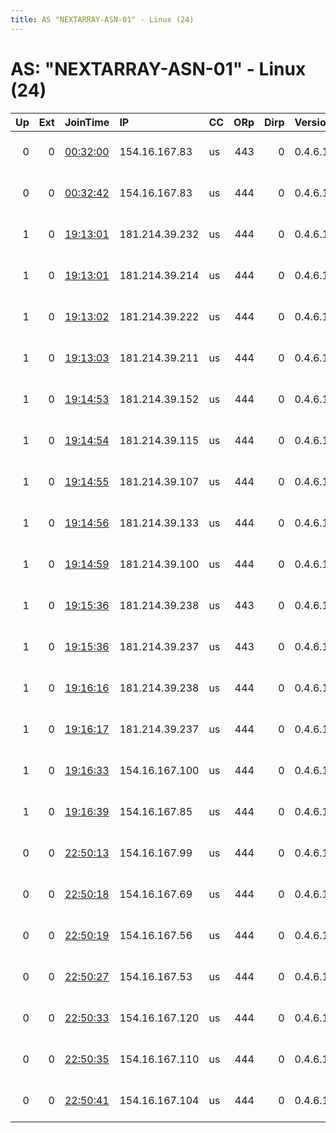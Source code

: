 ```yaml
---
title: AS "NEXTARRAY-ASN-01" - Linux (24)
---
```


# AS: "NEXTARRAY-ASN-01" - Linux (24)

|   Up |   Ext | JoinTime                                                                                              | IP             | CC   |   ORp |   Dirp | Version   | Contact                  | Nickname          |   eFamMembers |
|-----:|------:|:------------------------------------------------------------------------------------------------------|:---------------|:-----|------:|-------:|:----------|:-------------------------|:------------------|--------------:|
|    0 |     0 | [00:32:00](https://nusenu.github.io/OrNetStats/w/relay/636673525DC6B361A20481B8100D90FD304A650C.html) | 154.16.167.83  | us   |   443 |      0 | 0.4.6.10  | elephantor at protonmail | ElephantorUsLas43 |            37 |
|    0 |     0 | [00:32:42](https://nusenu.github.io/OrNetStats/w/relay/69FFB8FC23A67988FA56E0F29E97486CC42D8DE8.html) | 154.16.167.83  | us   |   444 |      0 | 0.4.6.10  | elephantor at protonmail | ElephantorUsLas44 |            37 |
|    1 |     0 | [19:13:01](https://nusenu.github.io/OrNetStats/w/relay/77F0654FD0D55E2224D78AD68F3EBC96E97961BB.html) | 181.214.39.232 | us   |   444 |      0 | 0.4.6.10  | elephantor at protonmail | ElephantorUsLas40 |            41 |
|    1 |     0 | [19:13:01](https://nusenu.github.io/OrNetStats/w/relay/BDDDFFD01A35D46EAE54CB59E59DF30702432BC2.html) | 181.214.39.214 | us   |   444 |      0 | 0.4.6.10  | elephantor at protonmail | ElephantorUsLas36 |            41 |
|    1 |     0 | [19:13:02](https://nusenu.github.io/OrNetStats/w/relay/EB6F01B308628F9AB02BC8BC3F0866A1E301F82A.html) | 181.214.39.222 | us   |   444 |      0 | 0.4.6.10  | elephantor at protonmail | ElephantorUsLas38 |            41 |
|    1 |     0 | [19:13:03](https://nusenu.github.io/OrNetStats/w/relay/05C0935EDCC195EB89FDB289FF6608CAFAED3A8E.html) | 181.214.39.211 | us   |   444 |      0 | 0.4.6.10  | elephantor at protonmail | ElephantorUsLas34 |            41 |
|    1 |     0 | [19:14:53](https://nusenu.github.io/OrNetStats/w/relay/E80F4DE66116A1C17AE7FA0FC8AA7E1781CCB29C.html) | 181.214.39.152 | us   |   444 |      0 | 0.4.6.10  | elephantor at protonmail | ElephantorUsLas32 |            41 |
|    1 |     0 | [19:14:54](https://nusenu.github.io/OrNetStats/w/relay/FDFAA4681BD1FC78C397CFDEEE7DFA1D5BC4ED46.html) | 181.214.39.115 | us   |   444 |      0 | 0.4.6.10  | elephantor at protonmail | ElephantorUsLas28 |            41 |
|    1 |     0 | [19:14:55](https://nusenu.github.io/OrNetStats/w/relay/CA582D687A928AC60ABBC5C5BA95A47AF74569EC.html) | 181.214.39.107 | us   |   444 |      0 | 0.4.6.10  | elephantor at protonmail | ElephantorUsLas26 |            41 |
|    1 |     0 | [19:14:56](https://nusenu.github.io/OrNetStats/w/relay/20BBE05FB95EFC068AF0F7073C7AAF506DD6EFAC.html) | 181.214.39.133 | us   |   444 |      0 | 0.4.6.10  | elephantor at protonmail | ElephantorUsLas30 |            41 |
|    1 |     0 | [19:14:59](https://nusenu.github.io/OrNetStats/w/relay/9F99431ACF942B5138C3B11CB0793DF2AED59EE6.html) | 181.214.39.100 | us   |   444 |      0 | 0.4.6.10  | elephantor at protonmail | ElephantorUsLas24 |            41 |
|    1 |     0 | [19:15:36](https://nusenu.github.io/OrNetStats/w/relay/55658F16B453ADFCF0D4FF4C916CFBC29B771F68.html) | 181.214.39.238 | us   |   443 |      0 | 0.4.6.10  | elephantor at protonmail | ElephantorUsLas47 |            28 |
|    1 |     0 | [19:15:36](https://nusenu.github.io/OrNetStats/w/relay/9D4E6E82B204A6E95C46E14AF394BE226298248F.html) | 181.214.39.237 | us   |   443 |      0 | 0.4.6.10  | elephantor at protonmail | ElephantorUsLas45 |            28 |
|    1 |     0 | [19:16:16](https://nusenu.github.io/OrNetStats/w/relay/6301E7FDBA5E11BCF56AA7474EC3BBCC7C3004A6.html) | 181.214.39.238 | us   |   444 |      0 | 0.4.6.10  | elephantor at protonmail | ElephantorUsLas48 |            28 |
|    1 |     0 | [19:16:17](https://nusenu.github.io/OrNetStats/w/relay/58F76D7D0034EAD1F861D2EC6B8114E26D4457E1.html) | 181.214.39.237 | us   |   444 |      0 | 0.4.6.10  | elephantor at protonmail | ElephantorUsLas46 |            28 |
|    1 |     0 | [19:16:33](https://nusenu.github.io/OrNetStats/w/relay/C1EC68E76FA1EC36FC6B4C79947BA668A3E2BB33.html) | 154.16.167.100 | us   |   444 |      0 | 0.4.6.10  | elephantor at protonmail | ElephantorUsLas2  |            41 |
|    1 |     0 | [19:16:39](https://nusenu.github.io/OrNetStats/w/relay/BA6FD1D1C072A2D1F3268C1D9A430CEB6F67CA5D.html) | 154.16.167.85  | us   |   444 |      0 | 0.4.6.10  | elephantor at protonmail | ElephantorUsLas20 |            41 |
|    0 |     0 | [22:50:13](https://nusenu.github.io/OrNetStats/w/relay/57758F07EF05CE26A7D456675A5512CD4D732130.html) | 154.16.167.99  | us   |   444 |      0 | 0.4.6.10  | elephantor at protonmail | ElephantorUsLas22 |             1 |
|    0 |     0 | [22:50:18](https://nusenu.github.io/OrNetStats/w/relay/8EA038C28BF368731BD24F5D882F0E97476B5EB0.html) | 154.16.167.69  | us   |   444 |      0 | 0.4.6.10  | elephantor at protonmail | ElephantorUsLas18 |             1 |
|    0 |     0 | [22:50:19](https://nusenu.github.io/OrNetStats/w/relay/608F5E8EE49F63C17FBCC33AC272E872C42C315A.html) | 154.16.167.56  | us   |   444 |      0 | 0.4.6.10  | elephantor at protonmail | ElephantorUsLas16 |             1 |
|    0 |     0 | [22:50:27](https://nusenu.github.io/OrNetStats/w/relay/7A3FA32DA8E655C2E3796EB7E27EEBA069D60E16.html) | 154.16.167.53  | us   |   444 |      0 | 0.4.6.10  | elephantor at protonmail | ElephantorUsLas14 |             1 |
|    0 |     0 | [22:50:33](https://nusenu.github.io/OrNetStats/w/relay/D0EBBA4D00A4CFEDD2425F66D8FE8B14047ABB12.html) | 154.16.167.120 | us   |   444 |      0 | 0.4.6.10  | elephantor at protonmail | ElephantorUsLas8  |             1 |
|    0 |     0 | [22:50:35](https://nusenu.github.io/OrNetStats/w/relay/3A00A3811EBA8F2FD261F16A3F0779D90F196A65.html) | 154.16.167.110 | us   |   444 |      0 | 0.4.6.10  | elephantor at protonmail | ElephantorUsLas6  |             1 |
|    0 |     0 | [22:50:41](https://nusenu.github.io/OrNetStats/w/relay/D7AF0FB5ACA8199382CFEAD31DE732EF595E21B0.html) | 154.16.167.104 | us   |   444 |      0 | 0.4.6.10  | elephantor at protonmail | ElephantorUsLas4  |             1 |
